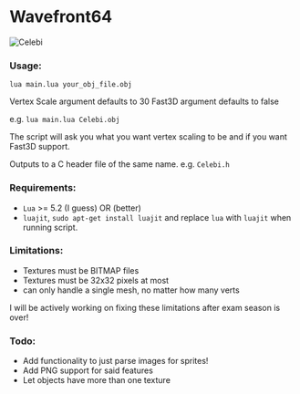 # Wavefront64


![Celebi](https://i.imgur.com/fXzqiGc.gif)


### Usage:
`lua main.lua your_obj_file.obj`

Vertex Scale argument defaults to 30
Fast3D argument defaults to false

e.g. `lua main.lua Celebi.obj`

The script will ask you what you want vertex scaling to be and if you want Fast3D support.

Outputs to a C header file of the same name.
e.g. `Celebi.h`	

### Requirements:
* `Lua` >= 5.2 (I guess)
OR (better)
* `luajit`, `sudo apt-get install luajit` and replace `lua` with `luajit` when running script.

### Limitations:
* Textures must be BITMAP files
* Textures must be 32x32 pixels at most
* can only handle a single mesh, no matter how many verts

I will be actively working on fixing these limitations after exam season is over!

### Todo:
* Add functionality to just parse images for sprites!
* Add PNG support for said features
* Let objects have more than one texture